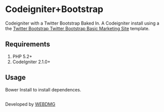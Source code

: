 # Codeigniter+Bootstrap

Codeigniter with a Twitter Bootstrap Baked In.
A Codeigniter install using a the [Twitter Bootstrap ](http://twitter.github.com/bootstrap/) [Twitter Bootstrap Basic Marketing Site](http://twitter.github.com/bootstrap/examples.html) template.

## Requirements

1. PHP 5.2+
2. CodeIgniter 2.1.0+


## Usage

Bower Install to install dependences.

##
Developed by [WEBDMG ](http://www.webdmg.com)
